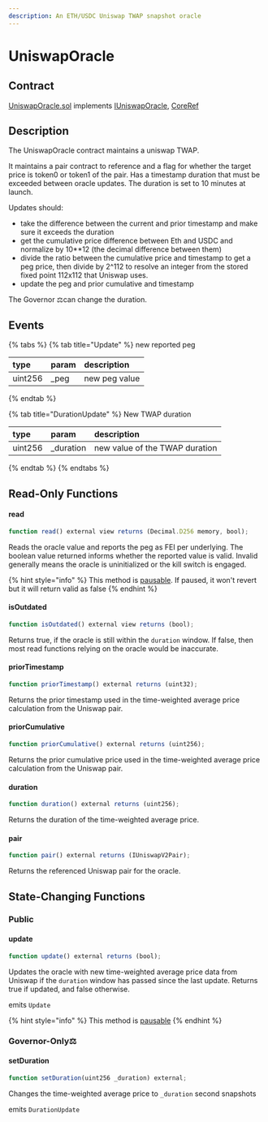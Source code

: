 ```yaml
---
description: An ETH/USDC Uniswap TWAP snapshot oracle
---
```


# UniswapOracle

## Contract

[UniswapOracle.sol](https://github.com/fei-protocol/fei-protocol-core/blob/master/contracts/oracle/UniswapOracle.sol) implements [IUniswapOracle](https://github.com/fei-protocol/fei-protocol-core/blob/master/contracts/oracle/IUniswapOracle.sol), [CoreRef](https://github.com/fei-protocol/fei-protocol-core/blob/master/contracts/refs/CoreRef.sol)

## Description

The UniswapOracle contract maintains a uniswap TWAP.

It maintains a pair contract to reference and a flag for whether the target price is token0 or token1 of the pair. Has a timestamp duration that must be exceeded between oracle updates. The duration is set to 10 minutes at launch.

Updates should:

* take the difference between the current and prior timestamp and make sure it exceeds the duration
* get the cumulative price difference between Eth and USDC and normalize by 10\*\*12 \(the decimal difference between them\)
* divide the ratio between the cumulative price and timestamp to get a peg price, then divide by 2^112 to resolve an integer from the stored fixed point 112x112 that Uniswap uses.
* update the peg and prior cumulative and timestamp

The Governor ⚖️can change the duration.

## Events

{% tabs %}
{% tab title="Update" %}
 new reported peg

| type | param | description |
| :--- | :--- | :--- |
| uint256 | \_peg | new peg value |
{% endtab %}

{% tab title="DurationUpdate" %}
 New TWAP duration

| type | param | description |
| :--- | :--- | :--- |
| uint256 | \_duration | new value of the TWAP duration |
{% endtab %}
{% endtabs %}

## Read-Only Functions

#### read

```javascript
function read() external view returns (Decimal.D256 memory, bool);
```

Reads the oracle value and reports the peg as FEI per underlying. The boolean value returned informs whether the reported value is valid. Invalid generally means the oracle is uninitialized or the kill switch is engaged.

{% hint style="info" %}
This method is [pausable](../../governance/fei-guardian.md). If paused, it won't revert but it will return valid as false
{% endhint %}

#### isOutdated

```javascript
function isOutdated() external view returns (bool);
```

Returns true, if the oracle is still within the `duration` window. If false, then most read functions relying on the oracle would be inaccurate.

#### priorTimestamp

```javascript
function priorTimestamp() external returns (uint32);
```

Returns the prior timestamp used in the time-weighted average price calculation from the Uniswap pair.

#### priorCumulative

```javascript
function priorCumulative() external returns (uint256);
```

Returns the prior cumulative price used in the time-weighted average price calculation from the Uniswap pair.

#### duration

```javascript
function duration() external returns (uint256);
```

Returns the duration of the time-weighted average price.

#### pair

```javascript
function pair() external returns (IUniswapV2Pair);
```

Returns the referenced Uniswap pair for the oracle.

## State-Changing Functions <a id="state-changing-functions"></a>

### Public

#### update

```javascript
function update() external returns (bool);
```

Updates the oracle with new time-weighted average price data from Uniswap if the `duration` window has passed since the last update. Returns true if updated, and false otherwise.

emits `Update`

{% hint style="info" %}
This method is [pausable](../../governance/fei-guardian.md)
{% endhint %}

### Governor-Only⚖️

#### setDuration

```javascript
function setDuration(uint256 _duration) external;
```

Changes the time-weighted average price to `_duration` second snapshots

emits `DurationUpdate`

